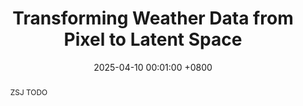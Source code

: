 ---
title:          Transforming Weather Data from Pixel to Latent Space
date:           2025-04-10 00:01:00 +0800
selected:       true
pub:            "arXiv"
# pub_pre:        "Submitted to "
# pub_post:       'Under review.'
pub_last:       ' <span class="badge badge-pill badge-custom badge-secondary">Conference</span>'
pub_date:       "2025"

abstract: >-
  ZSJ TODO
  
cover:          assets/images/covers/wla.jpg
authors:
  - Sijie Zhao
  - Feng Liu
  - Xueliang Zhang†
  - Hao Chen†
  - Tao Han
  - Junchao Gong
  - Ran Tao
  - Pengfeng Xiao
  - Xinyu Gu
  - Lei Bai
  - Wanli Ouyang
links:
  Paper: https://arxiv.org/pdf/2503.06623
  Cite: assets/bibtex/zhao2025transforming.bib
---